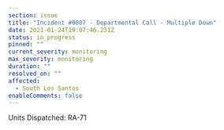 ```yaml
---
section: issue
title: "Incident #0007 - Departmental Call - Multiple Down"
date: 2021-01-24T19:07:46.231Z
status: in_progress
pinned: ""
current_severity: monitoring
max_severity: monitoring
duration: ""
resolved_on: ""
affected:
  - South Los Santos
enableComments: false
---
```

Units Dispatched: RA-71
